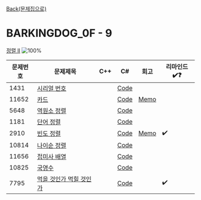 [Back(문제집으로)](/Workbook/README.md)

# BARKINGDOG_0F - 9

[정렬 II](https://github.com/encrypted-def/basic-algo-lecture/blob/master/workbook/0x0F.md)
![100%](https://progress-bar.xyz/9/?scale=9&title=progress&width=500&color=babaca&suffix=/9)

| 문제번호 | 문제제목                                       | C++ | C#  | 회고 | 리마인드✔️❓ |
| -------- | ---------------------------------------------- | --- | --- | ---- | ------------ |
| 1431     | [시리얼 번호](https://boj.kr/1431)             |     | [Code](../Baekjoon/Silver/1431.cs) |      |              |
| 11652    | [카드](https://boj.kr/11652)                   |     | [Code](../Baekjoon/Silver/11652.cs) | [Memo](../Baekjoon/Silver/11652.md) |              |
| 5648     | [역원소 정렬](https://boj.kr/5648)             |     | [Code](../Baekjoon/Silver/5648.cs) |      |              |
| 1181     | [단어 정렬](https://boj.kr/1181)               |   | [Code](../Baekjoon/Silver/1181.cs) |   |              |
| 2910     | [빈도 정렬](https://boj.kr/2910)               |     | [Code](../Baekjoon/Silver/2910.cs) | [Memo](../Baekjoon/Silver/2910.md) | ✔️             |
| 10814    | [나이순 정렬](https://boj.kr/10814)            |   | [Code](../Baekjoon/Silver/10814.cs) |   |              |
| 11656    | [접미사 배열](https://boj.kr/11656)            |     | [Code](../Baekjoon/Silver/11656.cs) |      |              |
| 10825    | [국영수](https://boj.kr/10825)                 |     | [Code](../Baekjoon/Silver/10825.cs) |      |              |
| 7795     | [먹을 것인가 먹힐 것인가](https://boj.kr/7795) |     | [Code](../Baekjoon/Silver/7795.cs) |      | ✔️             |
